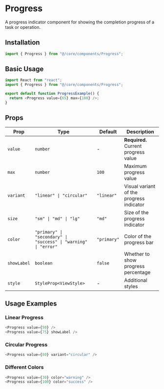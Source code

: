 # Progress

A progress indicator component for showing the completion progress of a task or operation.

## Installation

```typescript
import { Progress } from "@/core/components/Progress";
```

## Basic Usage

```typescript
import React from "react";
import { Progress } from "@/core/components/Progress";

export default function ProgressExample() {
  return <Progress value={65} max={100} />;
}
```

## Props

| Prop        | Type                                                            | Default     | Description                              |
| ----------- | --------------------------------------------------------------- | ----------- | ---------------------------------------- |
| `value`     | `number`                                                        | -           | **Required.** Current progress value     |
| `max`       | `number`                                                        | `100`       | Maximum progress value                   |
| `variant`   | `"linear" \| "circular"`                                        | `"linear"`  | Visual variant of the progress indicator |
| `size`      | `"sm" \| "md" \| "lg"`                                          | `"md"`      | Size of the progress indicator           |
| `color`     | `"primary" \| "secondary" \| "success" \| "warning" \| "error"` | `"primary"` | Color of the progress bar                |
| `showLabel` | `boolean`                                                       | `false`     | Whether to show progress percentage      |
| `style`     | `StyleProp<ViewStyle>`                                          | -           | Additional styles                        |

## Usage Examples

### Linear Progress

```typescript
<Progress value={50} />
<Progress value={75} showLabel />
```

### Circular Progress

```typescript
<Progress value={80} variant="circular" />
```

### Different Colors

```typescript
<Progress value={30} color="warning" />
<Progress value={100} color="success" />
```

